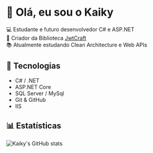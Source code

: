 # 👋 Olá, eu sou o Kaiky

💻 Estudante e futuro desenvolvedor C# e ASP.NET  
🚀 Criador da Biblioteca [JwtCraft](https://www.nuget.org/packages/JwtCraft/)  
📚 Atualmente estudando Clean Architecture e Web APIs  

## 🚀 Tecnologias
- C# / .NET
- ASP.NET Core
- SQL Server / MySql
- Git & GitHub
- IIS

## 📊 Estatísticas
![Kaiky's GitHub stats](https://github-readme-stats.vercel.app/api?username=Kaikygabriel&show_icons=true&theme=dracula)
